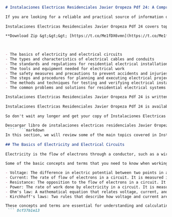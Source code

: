 ```markdown 
# Instalaciones Electricas Residenciales Javier Oropeza Pdf 24: A Comprehensive Guide to Residential Electrical Installations
  
If you are looking for a reliable and practical source of information on residential electrical installations, you might want to check out Instalaciones Electricas Residenciales Javier Oropeza Pdf 24. This is a digital book written by Javier Oropeza, a certified electrician with more than 20 years of experience in the field. In this book, you will find everything you need to know about designing, installing, maintaining, and troubleshooting residential electrical systems.
  
Instalaciones Electricas Residenciales Javier Oropeza Pdf 24 covers topics such as:
 
**Download Zip &gt;&gt;&gt; [https://t.co/Me1fDX6vmn](https://t.co/Me1fDX6vmn)**


 
- The basics of electricity and electrical circuits
- The types and characteristics of electrical cables and conduits
- The standards and regulations for residential electrical installations
- The tools and equipment needed for electrical work
- The safety measures and precautions to prevent accidents and injuries
- The steps and procedures for planning and executing electrical projects
- The methods and techniques for testing and verifying electrical installations
- The common problems and solutions for residential electrical systems

Instalaciones Electricas Residenciales Javier Oropeza Pdf 24 is written in Spanish, but it is easy to understand and follow even if you are not fluent in the language. The book uses clear and simple language, with plenty of diagrams, illustrations, examples, and exercises to help you grasp the concepts and apply them in practice. The book also includes a glossary of terms and a list of references for further reading.
  
Instalaciones Electricas Residenciales Javier Oropeza Pdf 24 is available for download in PDF format from the author's website. You can also order a printed copy of the book from Amazon or other online retailers. The book is suitable for anyone who wants to learn more about residential electrical installations, whether you are a homeowner, a student, a professional, or a hobbyist.
  
So don't wait any longer and get your copy of Instalaciones Electricas Residenciales Javier Oropeza Pdf 24 today. You will not regret it!
 
Descargar libro de instalaciones electricas residenciales Javier Oropeza pdf gratis,  Curso online de instalaciones electricas residenciales con Javier Oropeza,  Instalaciones electricas residenciales Javier Oropeza pdf 24 opiniones y reseñas,  Cómo hacer instalaciones electricas residenciales paso a paso con Javier Oropeza,  Instalaciones electricas residenciales Javier Oropeza pdf 24 solucionario y ejercicios,  Libro instalaciones electricas residenciales Javier Oropeza pdf 24 segunda mano,  Instalaciones electricas residenciales Javier Oropeza pdf 24 precio y dónde comprar,  Instalaciones electricas residenciales Javier Oropeza pdf 24 edicion actualizada y mejorada,  Instalaciones electricas residenciales Javier Oropeza pdf 24 indice y contenido,  Instalaciones electricas residenciales Javier Oropeza pdf 24 formato epub y mobi,  Instalaciones electricas residenciales Javier Oropeza pdf 24 descargar por mega y mediafire,  Instalaciones electricas residenciales Javier Oropeza pdf 24 leer online gratis,  Instalaciones electricas residenciales Javier Oropeza pdf 24 capitulo 1 introduccion,  Instalaciones electricas residenciales Javier Oropeza pdf 24 capitulo 2 normativa y seguridad,  Instalaciones electricas residenciales Javier Oropeza pdf 24 capitulo 3 simbologia y planos,  Instalaciones electricas residenciales Javier Oropeza pdf 24 capitulo 4 calculo de cargas y circuitos,  Instalaciones electricas residenciales Javier Oropeza pdf 24 capitulo 5 materiales y equipos,  Instalaciones electricas residenciales Javier Oropeza pdf 24 capitulo 6 instalacion de tuberias y conductores,  Instalaciones electricas residenciales Javier Oropeza pdf 24 capitulo 7 instalacion de tableros y protecciones,  Instalaciones electricas residenciales Javier Oropeza pdf 24 capitulo 8 instalacion de tomas y alumbrado,  Instalaciones electricas residenciales Javier Oropeza pdf 24 capitulo 9 instalacion de artefactos y accesorios,  Instalaciones electricas residenciales Javier Oropeza pdf 24 capitulo 10 pruebas y puesta en servicio,  Instalaciones electricas residenciales Javier Oropeza pdf 24 capitulo 11 mantenimiento y reparacion,  Instalaciones electricas residenciales Javier Oropeza pdf 24 capitulo 12 ahorro de energia y eficiencia,  Instalaciones electricas residenciales Javier Oropeza pdf 24 capitulo 13 casos practicos y ejemplos,  Instalaciones electricas residenciales Javier Oropeza pdf 24 preguntas frecuentes y respuestas,  Instalaciones electricas residenciales Javier Oropeza pdf 24 errores comunes y como evitarlos,  Instalaciones electricas residenciales Javier Oropeza pdf 24 tips y consejos utiles,  Instalaciones electricas residenciales Javier Oropeza pdf 24 testimonios y experiencias reales,  Instalaciones electricas residenciales Javier Oropeza pdf 24 comparativa con otros libros similares,  Instalaciones electricas residenciales Javier Oropeza pdf 24 ventajas y beneficios de leerlo,  Instalaciones electricas residenciales Javier Oropeza pdf 24 desventajas y limitaciones de leerlo,  Instalaciones electricas residenciales Javier Oropeza pdf 24 alternativas y opciones disponibles,  Instalaciones electricas residenciales Javier Oropeza pdf 24 valoracion y recomendacion final,  Quien es Javier Oropeza y porque es un experto en instalaciones electricas residenciales,  Como contactar con Javier Oropeza para consultas o contrataciones sobre instalaciones electricas residenciales,  Como conseguir el certificado o diploma de instalaciones electricas residenciales con Javier Oropeza,  Como formar parte del grupo o comunidad de instaladores electricos residenciales de Javier Oropeza,  Como acceder al material complementario y bonus de instalaciones electricas residenciales de Javier Oropeza,  Como solicitar el reembolso o devolucion del libro de instalaciones electricas residenciales de Javier Oropeza si no te gusta o no te sirve
 ```  ```markdown 
In this section, we will review some of the main topics covered in Instalaciones Electricas Residenciales Javier Oropeza Pdf 24. We will also provide some tips and advice on how to apply them in your own electrical projects.
  
## The Basics of Electricity and Electrical Circuits
 
Electricity is the flow of electrons through a conductor, such as a wire or a metal. An electrical circuit is a closed path that allows electricity to flow from a source, such as a battery or a generator, to a load, such as a light bulb or a motor. A circuit can have different components, such as switches, resistors, capacitors, inductors, transformers, and diodes, that affect the flow and the characteristics of electricity.
  
Some of the basic concepts and terms that you need to know when working with electricity and electrical circuits are:

- Voltage: The difference in electric potential between two points in a circuit. It is measured in volts (V) and it determines how much force or pressure is applied to the electrons to make them move.
- Current: The rate of flow of electrons in a circuit. It is measured in amperes (A) or amps and it determines how many electrons are moving at a given time.
- Resistance: The opposition to the flow of electrons in a circuit. It is measured in ohms (Î©) and it determines how much energy is lost or dissipated as heat when electricity flows.
- Power: The rate of work done by electricity in a circuit. It is measured in watts (W) and it determines how much energy is transferred or consumed by the load.
- Ohm's law: A mathematical equation that relates voltage, current, and resistance in a circuit. It states that voltage equals current times resistance (V = I x R).
- Kirchhoff's laws: Two rules that describe how voltage and current are distributed in a circuit. The first law states that the sum of the currents entering a node (a point where two or more wires meet) equals the sum of the currents leaving that node. The second law states that the sum of the voltages around any closed loop in a circuit equals zero.

These concepts and terms are essential for understanding and calculating the behavior and performance of electrical circuits. You can use them to design and optimize your own electrical projects according to your needs and preferences.
 ``` 8cf37b1e13
 
